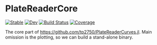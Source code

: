 # PlateReaderCore

[![Stable](https://img.shields.io/badge/docs-stable-blue.svg)](https://tp2750.github.io/PlateReaderCore.jl/stable)
[![Dev](https://img.shields.io/badge/docs-dev-blue.svg)](https://tp2750.github.io/PlateReaderCore.jl/dev)
[![Build Status](https://github.com/tp2750/PlateReaderCore.jl/workflows/CI/badge.svg)](https://github.com/tp2750/PlateReaderCore.jl/actions)
[![Coverage](https://codecov.io/gh/tp2750/PlateReaderCore.jl/branch/master/graph/badge.svg)](https://codecov.io/gh/tp2750/PlateReaderCore.jl)

The core part of https://github.com/tp2750/PlateReaderCurves.jl.
Main omission is the plotting, so we can build a stand-alone binary.

